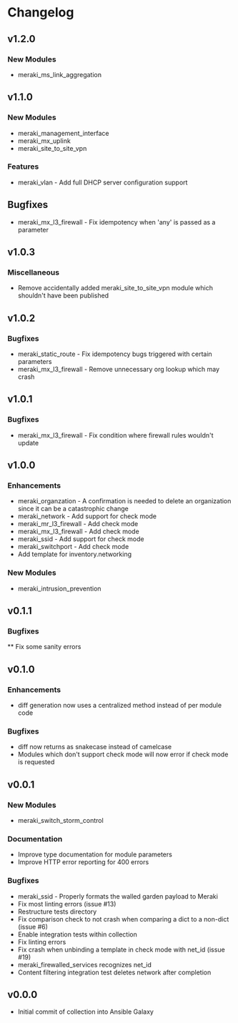 # Changelog

## v1.2.0

### New Modules
* meraki_ms_link_aggregation

## v1.1.0

### New Modules
* meraki_management_interface
* meraki_mx_uplink
* meraki_site_to_site_vpn

### Features
* meraki_vlan - Add full DHCP server configuration support

## Bugfixes
* meraki_mx_l3_firewall - Fix idempotency when 'any' is passed as a parameter

## v1.0.3

### Miscellaneous
* Remove accidentally added meraki_site_to_site_vpn module which shouldn't have been published

## v1.0.2

### Bugfixes
* meraki_static_route - Fix idempotency bugs triggered with certain parameters
* meraki_mx_l3_firewall - Remove unnecessary org lookup which may crash

## v1.0.1

### Bugfixes
* meraki_mx_l3_firewall - Fix condition where firewall rules wouldn't update

## v1.0.0

### Enhancements
* meraki_organzation - A confirmation is needed to delete an organization since it can be a catastrophic change
* meraki_network - Add support for check mode
* meraki_mr_l3_firewall - Add check mode
* meraki_mx_l3_firewall - Add check mode
* meraki_ssid - Add support for check mode
* meraki_switchport - Add check mode
* Add template for inventory.networking

### New Modules
* meraki_intrusion_prevention

## v0.1.1

### Bugfixes
** Fix some sanity errors

## v0.1.0

### Enhancements
* diff generation now uses a centralized method instead of per module code

### Bugfixes
* diff now returns as snakecase instead of camelcase
* Modules which don't support check mode will now error if check mode is requested


## v0.0.1

### New Modules
* meraki_switch_storm_control

### Documentation
* Improve type documentation for module parameters
* Improve HTTP error reporting for 400 errors

### Bugfixes
* meraki_ssid - Properly formats the walled garden payload to Meraki
* Fix most linting errors (issue #13)
* Restructure tests directory
* Fix comparison check to not crash when comparing a dict to a non-dict (issue #6)
* Enable integration tests within collection
* Fix linting errors
* Fix crash when unbinding a template in check mode with net_id (issue #19)
* meraki_firewalled_services recognizes net_id
* Content filtering integration test deletes network after completion

## v0.0.0
* Initial commit of collection into Ansible Galaxy
